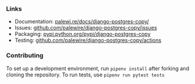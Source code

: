 ### Links

-  Documentation: [palewi.re/docs/django-postgres-copy/](https://palewi.re/docs/django-postgres-copy/)
-  Issues: [github.com/palewire/django-postgres-copy/issues](https://github.com/palewire/django-postgres-copy/issues)
-  Packaging: [pypi.python.org/pypi/django-postgres-copy](https://pypi.python.org/pypi/django-postgres-copy)
-  Testing: [github.com/palewire/django-postgres-copy/actions](https://github.com/palewire/django-postgres-copy/actions/workflows/test.yaml)

### Contributing

To set up a development environment, run `pipenv install` after forking and cloning the repository.
To run tests, use `pipenv run pytest tests`
